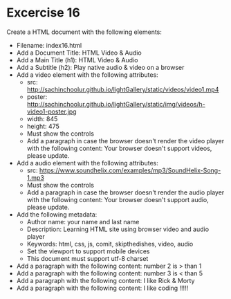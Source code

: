 # Excercise 16

Create a HTML document with the following elements:

* Filename: index16.html
* Add a Document Title: HTML Video & Audio
* Add a Main Title (h1): HTML Video & Audio
* Add a Subtitle (h2): Play native audio & video on a browser
* Add a video element with the following attributes:
  * src: http://sachinchoolur.github.io/lightGallery/static/videos/video1.mp4
  * poster: http://sachinchoolur.github.io/lightGallery/static/img/videos/h-video1-poster.jpg
  * width: 845
  * height: 475
  * Must show the controls
  * Add a paragraph in case the browser doesn't render the video player with the following content: Your browser doesn't support videos, please update.
* Add a audio element with the following attributes:
  * src: https://www.soundhelix.com/examples/mp3/SoundHelix-Song-1.mp3
  * Must show the controls
  * Add a paragraph in case the browser doesn't render the audio player with the following content: Your browser doesn't support audio, please update.
* Add the following metadata:
  * Author name: your name and last name
  * Description: Learning HTML site using browser video and audio player
  * Keywords: html, css, js, comit, skipthedishes, video, audio
  * Set the viewport to support mobile devices
  * This document must support utf-8 charset
* Add a paragraph with the following content: number 2 is > than 1
* Add a paragraph with the following content: number 3 is < than 5
* Add a paragraph with the following content: I like Rick & Morty
* Add a paragraph with the following content: I like            coding          !!!!!
